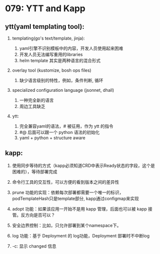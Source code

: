 # 079: YTT and Kapp

## ytt(yaml templating tool):

1. templating(go's text/template, jinja):
   1. yaml引擎不识别模板中的内容，开发人员使用起来困难
   2. 开发人员无法编写重用的libraries
   3. helm template 其实是两种语言的混合形式

2. overlay tool (kustomize, bosh ops files)
   1. 缺少语言级别的特性，例如，条件判断, 循环

3. specialized configuration language (jsonnet, dhall)
   1. 一种完全新的语言
   2. 周边工具缺乏
4. ytt:
   1. 完全兼容yaml的语法，# 被征用，作为 ytt 的指令
   2. #@ 后面可以跟一个 python 语法的初始化
   3. yaml + python + structure aware

## kapp:

1. 使用同步等待的方式（kapp必须知道CRD中表示Ready状态的字段，这个是困难的），等待部署完成

2. 命令行工具的交互性，可以方便的看到版本之间的差异性

3. prune 功能的实现：依赖每次部署都需要一个唯一的标识，podTemplateHash只是template部分, kapp通过configmap来实现

4. adopt 功能：如果该应用一开始不是用 kapp 管理，后面也可以被 kapp 接管。反方向是否可以？

5. 安全边界控制：比如，只允许部署到某个namespace下。

6. log 功能：基于 Deployment 的 log功能，Deployment 部署时不中断log
7. -c: 显示 changed 信息
